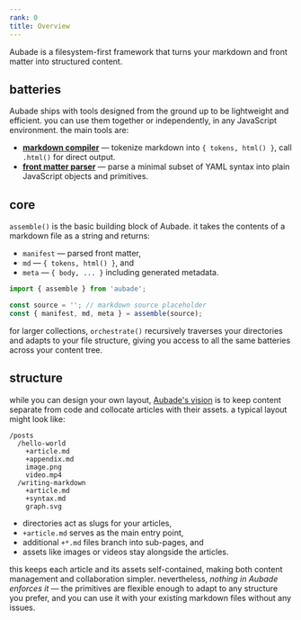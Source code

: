 ```yaml
---
rank: 0
title: Overview
---
```


Aubade is a filesystem-first framework that turns your markdown and front matter into structured content.

## batteries

Aubade ships with tools designed from the ground up to be lightweight and efficient. you can use them together or independently, in any JavaScript environment. the main tools are:

* **[markdown compiler](/docs/artisan#markdown)** — tokenize markdown into `{ tokens, html() }`, call `.html()` for direct output.
* **[front matter parser](/docs/manifest)** — parse a minimal subset of YAML syntax into plain JavaScript objects and primitives.

## core

`assemble()` is the basic building block of Aubade. it takes the contents of a markdown file as a string and returns:

* `manifest` — parsed front matter,
* `md` — `{ tokens, html() }`, and
* `meta` — `{ body, ... }` including generated metadata.

```javascript
import { assemble } from 'aubade';

const source = ''; // markdown source placeholder
const { manifest, md, meta } = assemble(source);
```

for larger collections, `orchestrate()` recursively traverses your directories and adapts to your file structure, giving you access to all the same batteries across your content tree.

## structure

while you can design your own layout, [Aubade's vision](/docs/philosophy) is to keep content separate from code and collocate articles with their assets. a typical layout might look like:

```
/posts
  /hello-world
    +article.md
    +appendix.md
    image.png
    video.mp4
  /writing-markdown
    +article.md
    +syntax.md
    graph.svg
```

* directories act as slugs for your articles,  
* `+article.md` serves as the main entry point,  
* additional `+*.md` files branch into sub-pages, and  
* assets like images or videos stay alongside the articles.  

this keeps each article and its assets self-contained, making both content management and collaboration simpler. nevertheless, *nothing in Aubade enforces it* — the primitives are flexible enough to adapt to any structure you prefer, and you can use it with your existing markdown files without any issues.
